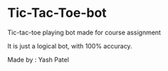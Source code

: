 # Tic-Tac-Toe-bot
Tic-tac-toe playing bot made for course assignment

It is just a logical bot, with 100% accuracy.

Made by : Yash Patel
